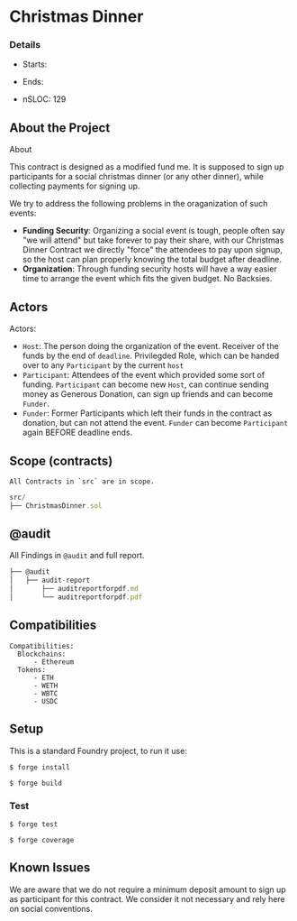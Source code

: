 # Christmas Dinner

[//]: # (contest-details-open)

### Details

- Starts: 
- Ends: 

- nSLOC: 129

## About the Project

About

This contract is designed as a modified fund me. It is supposed to sign up participants for a 
social christmas dinner (or any other dinner), while collecting payments for signing up.

We try to address the following problems in the oraganization of such events:

-   **Funding Security**: Organizing a social event is tough, people often say "we will attend" but take forever to pay their share, with our Christmas Dinner Contract we directly "force" the attendees to pay upon signup, so the host can plan properly knowing the total budget after deadline.
-   **Organization**: Through funding security hosts will have a way easier time to arrange the event which fits the given budget. No Backsies.

## Actors


Actors:
- ```Host```: The person doing the organization of the event. Receiver of the funds by the end of ```deadline```. Privilegded Role, which can be handed over to any ```Participant``` by the current ```host```
- ```Participant```: Attendees of the event which provided some sort of funding. ```Participant``` can become new ```Host```, can continue sending money as Generous Donation, can sign up friends and can become ```Funder```.
- ```Funder```: Former Participants which left their funds in the contract as donation, but can not attend the event. ```Funder``` can become ```Participant``` again BEFORE deadline ends.


[//]: # (contest-details-close)

[//]: # (scope-open)

## Scope (contracts)

```
All Contracts in `src` are in scope.
```
```js
src/
├── ChristmasDinner.sol
```

## @audit

All Findings in `@audit` and full report.

```js
├── @audit
│   ├── audit-report
│       ├── auditreportforpdf.md
│       └── auditreportforpdf.pdf

```

## Compatibilities

```
Compatibilities:
  Blockchains:
      - Ethereum
  Tokens:
      - ETH  
      - WETH
      - WBTC
      - USDC
```


[//]: # (scope-close)

[//]: # (getting-started-open)

## Setup

This is a standard Foundry project, to run it use:

```shell
$ forge install
```

```shell
$ forge build
```

### Test

```shell
$ forge test
```

```shell
$ forge coverage
```


[//]: # (getting-started-close)

[//]: # (known-issues-open)

## Known Issues

We are aware that we do not require a minimum deposit amount to sign up as participant for this contract. We consider it not necessary and rely here on social conventions.

[//]: # (known-issues-close)
